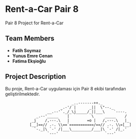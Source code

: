 # Rent-a-Car Pair 8

Pair 8 Project for Rent-a-Car

## Team Members
- **Fatih Soymaz**
- **Yunus Emre Cenan**
- **Fatima Ekşioğlu**

## Project Description
Bu proje, Rent-a-Car uygulaması için Pair 8 ekibi tarafından geliştirilmektedir.

                                  _..-------++._
                             _.-'/ |      _||  \"--._
                       __.--'`._/_\j_____/_||___\    `----.
                  _.--'_____    |          \     _____    /
                _j    /,---.\   |        =o |   /,---.\   |_
               [__]==// .-. \\==`===========/==// .-. \\=[__]
                 `-._|\ `-' /|___\_________/___|\ `-' /|_.'
                       `---'                     `---'
